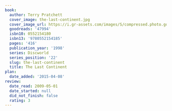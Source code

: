 ```yaml
---
book:
  author: Terry Pratchett
  cover_image: the-last-continent.jpg
  cover_image_url: https://i.gr-assets.com/images/S/compressed.photo.goodreads.com/books/1332672492l/47994._SX98_.jpg
  goodreads: '47994'
  isbn10: 0552154180
  isbn13: '9780552154185'
  pages: '416'
  publication_year: '1998'
  series: Discworld
  series_position: '22'
  slug: the-last-continent
  title: The Last Continent
plan:
  date_added: '2015-04-08'
review:
  date_read: 2009-05-01
  date_started: null
  did_not_finish: false
  rating: 3
---
```

